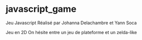 # javascript_game
Jeu Javascript 
Réalisé par Johanna Delachambre et Yann Soca

Jeu en 2D
On hésite entre un jeu de plateforme et un zelda-like
